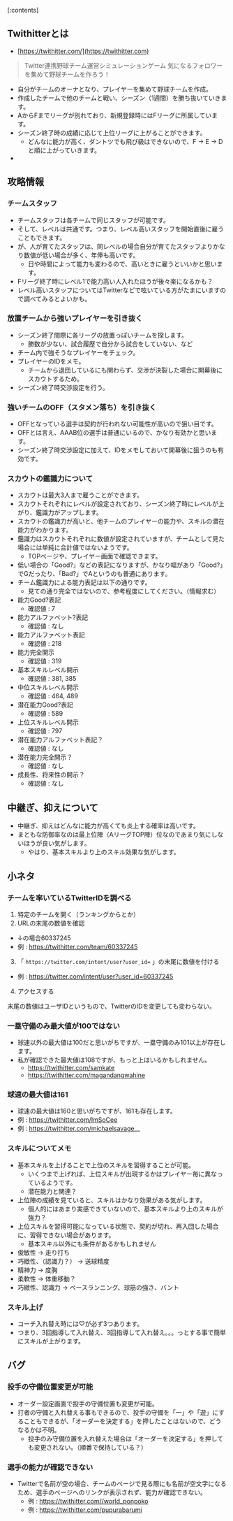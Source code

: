 
[:contents]

## Twithitterとは
- [https://twithitter.com/](https://twithitter.com)

> Twitter連携野球チーム運営シミュレーションゲーム
> 気になるフォロワーを集めて野球チームを作ろう！

- 自分がチームのオーナとなり、プレイヤーを集めて野球チームを作成。
- 作成したチームで他のチームと戦い、シーズン（1週間）を勝ち抜いていきます。
- AからFまでリーグが別れており、新規登録時にはFリーグに所属しています。
- シーズン終了時の成績に応じて上位リーグに上がることができます。
  - どんなに能力が高く、ダントツでも飛び級はできないので、F → E → Dと順に上がっていきます。
-

## 攻略情報
### チームスタッフ
- チームスタッフは各チームで同じスタッフが可能です。
- そして、レベルは共通です。つまり、レベル高いスタッフを開始直後に雇うこともできます。
- が、人が育てたスタッフは、同レベルの場合自分が育てたスタッフよりかなり数値が低い場合が多く、年俸も高いです。
  - 日や時間によって能力も変わるので、高いときに雇うといいかと思います。
- Fリーグ終了時にレベル1で能力高い人入れたほうが後々楽になるかも？
- レベル高いスタッフについてはTwitterなどで呟いている方がたまにいますので調べてみるとよいかも。

### 放置チームから強いプレイヤーを引き抜く
- シーズン終了間際に各リーグの放置っぽいチームを探します。
  - 勝数が少ない、試合履歴で自分から試合をしていない、など
- チーム内で強そうなプレイヤーをチェック。
- プレイヤーのIDをメモ。
  - チームから退団しているにも関わらず、交渉が決裂した場合に開幕後にスカウトするため。
- シーズン終了時交渉設定を行う。

### 強いチームのOFF（スタメン落ち）を引き抜く
- OFFとなっている選手は契約が行われない可能性が高いので狙い目です。
- OFFとは言え、AAAB位の選手は普通にいるので、かなり有効かと思います。
- シーズン終了時交渉設定に加えて、IDをメモしておいて開幕後に狙うのも有効です。

### スカウトの鑑識力について
- スカウトは最大3人まで雇うことができます。
- スカウトそれぞれにレベルが設定されており、シーズン終了時にレベルが上がり、鑑識力がアップします。
- スカウトの鑑識力が高いと、他チームのプレイヤーの能力や、スキルの潜在能力がわかります。
- 鑑識力はスカウトそれぞれに数値が設定されていますが、チームとして見た場合には単純に合計値ではないようです。
  - TOPページや、プレイヤー画面で確認できます。
- 低い場合の「Good?」などの表記になりますが、かなり幅があり「Good?」でGだったり、「Bad?」でAというのも普通にあります。　
- チーム鑑識力による能力表記は以下の通りです。
  - 見ての通り完全ではないので、参考程度にしてください。（情報求む）
- 能力Good?表記
  - 確認値 : 7
- 能力アルファベット?表記
  - 確認値 : なし
- 能力アルファベット表記
  - 確認値 : 218
- 能力完全開示
  - 確認値 : 319
- 基本スキルレベル開示
  - 確認値 : 381, 385
- 中位スキルレベル開示
  - 確認値 : 464, 489
- 潜在能力Good?表記
  - 確認値 : 589
- 上位スキルレベル開示
  - 確認値 : 797
- 潜在能力アルファベット表記？
  - 確認値 : なし
- 潜在能力完全開示？
  - 確認値 : なし
- 成長性、将来性の開示？
  - 確認値 : なし

## 中継ぎ、抑えについて
- 中継ぎ、抑えはどんなに能力が高くても炎上する確率は高いです。
- まともな防御率なのは最上位陣（AリーグTOP陣）位なのであまり気にしないほうが良い気がします。
  - やはり、基本スキルより上のスキル効果な気がします。

## 小ネタ
### チームを率いているTwitterIDを調べる
1. 特定のチームを開く（ランキングからとか）
2. URLの末尾の数値を確認
  - ↓の場合60337245
  - 例 : https://twithitter.com/team/60337245
3. 「 ```https://twitter.com/intent/user?user_id=``` 」の末尾に数値を付ける
  - 例 : https://twitter.com/intent/user?user_id=60337245
4. アクセスする

末尾の数値はユーザIDというもので、TwitterのIDを変更しても変わらない。

### 一塁守備のみ最大値が100ではない
- 球速以外の最大値は100だと思いがちですが、一塁守備のみ101以上が存在します。
- 私が確認できた最大値は108ですが、もっと上はいるかもしれません。
  - https://twithitter.com/samkate
  - https://twithitter.com/magandangwahine

### 球速の最大値は161
- 球速の最大値は160と思いがちですが、161も存在します。
- 例 : https://twithitter.com/ImSoCee
- 例 : https://twithitter.com/michaelsavage__

### スキルについてメモ
- 基本スキルを上げることで上位のスキルを習得することが可能。
  - いくつまで上げれば、上位スキルが出現するかはプレイヤー毎に異なっているようです。
  - 潜在能力と関連？
- 上位陣の成績を見ていると、スキルはかなり効果がある気がします。
  - 個人的にはあまり実感できていないので、基本スキルより上のスキルが強力？
- 上位スキルを習得可能になっている状態で、契約が切れ、再入団した場合に、習得できない場合があります。
  - 基本スキル以外にも条件があるかもしれません
- 俊敏性 → 走り打ち
- 巧緻性、（認識力？） → 送球精度
- 精神力 → 度胸
- 柔軟性 → 体重移動？
- 巧緻性、認識力 → ベースランニング、球筋の強さ、バント

### スキル上げ
- コーチ入れ替え時には♡が必ず3つあります。
- つまり、3回指導して入れ替え、3回指導して入れ替え。。。っとする事で簡単にスキルが上がります。

## バグ
### 投手の守備位置変更が可能
- オーダー設定画面で投手の守備位置も変更が可能。
- 打者の守備と入れ替える事もできるので、投手の守備を「一」や「遊」にすることもできるが、「オーダーを決定する」を押したことはないので、どうなるかは不明。
  - 投手のみ守備位置を入れ替えた場合は「オーダーを決定する」を押しても変更されない。（順番で保持している？）

### 選手の能力が確認できない
- Twitterで名前が空の場合、チームのページで見る際にも名前が空文字になるため、選手のページへのリンクが表示されず、能力が確認できない。
  - 例 : https://twithitter.com//world_ponpoko
  - 例 : https://twithitter.com/pupurabarumi
